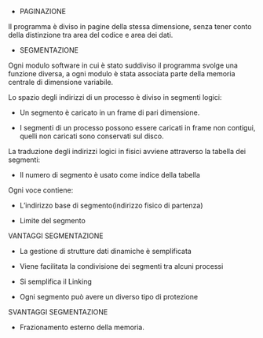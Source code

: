 - PAGINAZIONE
    

Il programma è diviso in pagine della stessa dimensione, senza tener conto della distinzione tra area del codice e area dei dati.

- SEGMENTAZIONE
    

Ogni modulo software in cui è stato suddiviso il programma svolge una funzione diversa, a ogni modulo è stata associata parte della memoria centrale di dimensione variabile.

Lo spazio degli indirizzi di un processo è diviso in segmenti logici:

- Un segmento è caricato in un frame di pari dimensione.
    
- I segmenti di un processo possono essere caricati in frame non contigui, quelli non caricati sono conservati sul disco.
    

La traduzione degli indirizzi logici in fisici avviene attraverso la tabella dei segmenti:

- Il numero di segmento è usato come indice della tabella
    

Ogni voce contiene:

- L’indirizzo base di segmento(indirizzo fisico di partenza)
    
- Limite del segmento
    

VANTAGGI SEGMENTAZIONE

- La gestione di strutture dati dinamiche è semplificata
    
- Viene facilitata la condivisione dei segmenti tra alcuni processi
    
- Si semplifica il Linking 
    
- Ogni segmento può avere un diverso tipo di protezione
    

SVANTAGGI SEGMENTAZIONE

- Frazionamento esterno della memoria.